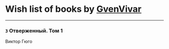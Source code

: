 # Wish list of books by [GvenVivar ](https://www.facebook.com/app_scoped_user_id/158266434925901/)
---

### `3` Отверженный. Том 1
Виктор Гюго

